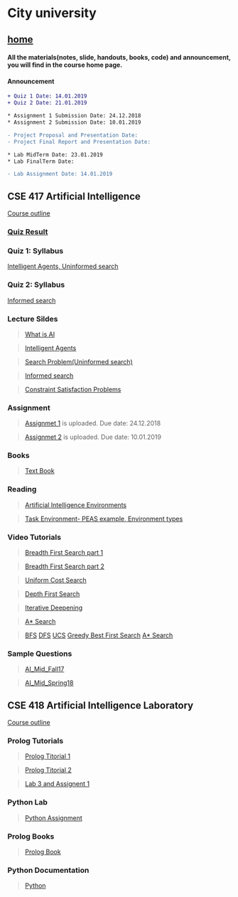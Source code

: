 # City university
## [home](https://suptaphilip.github.io/)


#### All the materials(notes, slide, handouts, books, code) and announcement, you will find in the course home page.
#### Announcement

```diff
+ Quiz 1 Date: 14.01.2019 
+ Quiz 2 Date: 21.01.2019

* Assignment 1 Submission Date: 24.12.2018
* Assignment 2 Submission Date: 10.01.2019

- Project Proposal and Presentation Date:
- Project Final Report and Presentation Date:

* Lab MidTerm Date: 23.01.2019
* Lab FinalTerm Date:

- Lab Assignment Date: 14.01.2019
```



## CSE 417 Artificial Intelligence

[Course outline](https://github.com/suptaphilip/Artificial-Intelligence/raw/AI-Theory/OBC%20CSE%20417%20AI.pdf)

### [Quiz Result](https://github.com/suptaphilip/Artificial-Intelligence/raw/AI-Theory/Grade%20AI.pdf)

### Quiz 1: Syllabus
[Intelligent Agents, Uninformed search](https://github.com/suptaphilip/Artificial-Intelligence/blob/AI-Theory/Quiz%201%20Syllabus.md)

### Quiz 2: Syllabus
[Informed search](https://github.com/suptaphilip/Artificial-Intelligence/blob/AI-Theory/Quiz%202.md)


### Lecture Sildes

  >  [What is AI](https://github.com/suptaphilip/Artificial-Intelligence/raw/AI-Theory/AI%20L1.pdf)
  
  > [Intelligent Agents](https://github.com/suptaphilip/Artificial-Intelligence/raw/AI-Theory/AI%20L2.pdf)
  
  > [Search Problem(Uninformed search)](https://github.com/suptaphilip/Artificial-Intelligence/raw/AI-Theory/AI%20L3.pdf)
  
  > [Informed search]()
  
  > [Constraint Satisfaction Problems](https://github.com/suptaphilip/Artificial-Intelligence/raw/AI-Theory/chapter05.pdf)

### Assignment
> [Assignmet 1](https://github.com/suptaphilip/Artificial-Intelligence/raw/AI-Theory/Assignment%201.pdf) is uploaded. Due date: 24.12.2018

> [Assignmet 2](https://github.com/suptaphilip/Artificial-Intelligence/raw/AI-Theory/Assignment%202.pdf) is uploaded. Due date: 10.01.2019

### Books
> [Text Book](https://github.com/suptaphilip/Artificial-Intelligence/raw/AI-Theory/Book.pdf)

### Reading
> [Artificial Intelligence Environments](https://medium.com/@jrodthoughts/6-types-of-artificial-intelligence-environments-825e3c47d998)

> [Task Environment- PEAS example, Environment types](https://github.com/suptaphilip/Artificial-Intelligence/raw/AI-Theory/AgentsAndEnvironment.pdf)

### Video Tutorials
> [Breadth First Search part 1](https://www.youtube.com/watch?v=1wu2sojwsyQ)

> [Breadth First Search part 2](https://www.youtube.com/watch?v=n3fPL9q_Nyc)

> [Uniform Cost Search](https://www.youtube.com/watch?v=dRMvK76xQJI)

> [Depth First Search](https://www.youtube.com/watch?v=h1RYvCfuoN4)

> [Iterative Deepening](https://www.youtube.com/watch?v=Y85ECk_H3h4)

> [A* Search](https://www.youtube.com/watch?v=6TsL96NAZCo)

> [BFS](https://www.youtube.com/watch?v=aJnDZscuoj8)
> [DFS](https://www.youtube.com/watch?v=fKcXyDMHxRw)
> [UCS](https://www.youtube.com/watch?v=-FY7t2kqWX4)
> [Greedy Best First Search](https://www.youtube.com/watch?v=HMAHrQHmrUQ)
> [A* Search](https://www.youtube.com/watch?v=iTJvWfmp1vw)
### Sample Questions
>[AI_Mid_Fall17](https://github.com/suptaphilip/Artificial-Intelligence/raw/AI-Theory/AI_Mid_Fall17.pdf)

>[AI_Mid_Spring18](https://github.com/suptaphilip/Artificial-Intelligence/raw/AI-Theory/AI_Mid_Spring18.pdf)


## CSE 418 Artificial Intelligence Laboratory

[Course outline](https://github.com/suptaphilip/Artificial-Intelligence/raw/AI-Lab/OBC%20CSE%20418%20AI%20Lab.pdf)

### Prolog Tutorials

> [Prolog Titorial 1](https://github.com/suptaphilip/Artificial-Intelligence/raw/AI-Lab/prolog%20tutorials%201.pdf)

> [Prolog Titorial 2](https://github.com/suptaphilip/Artificial-Intelligence/raw/AI-Lab/prolog%20tutorials%202.pdf)

> [Lab 3 and Assignent 1](https://github.com/suptaphilip/Artificial-Intelligence/raw/AI-Lab/Lab%203.pdf)

### Python Lab

> [Python Assignment](https://github.com/suptaphilip/Artificial-Intelligence/blob/AI-Lab/Python%20Lab.pdf)

### Prolog Books
> [Prolog Book](https://github.com/suptaphilip/Artificial-Intelligence/raw/AI-Lab/Prolog%20textbook.pdf)

### Python Documentation
>[Python](https://github.com/suptaphilip/Artificial-Intelligence/blob/AI-Lab/Object-OrientedProgramminginPython.pdf)


